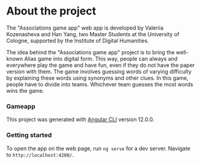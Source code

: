 
# About the project

The "Associations game app" web app is developed by Valeriia Kozenasheva and Han Yang, two Master Students at the University of Cologne, supported by the Institute of Digital Humanities.

The idea behind the "Associations game app" project is to bring the well-known Alias game into digital form. This way, people can always and everywhere play the game and have fun, even if they do not have the paper version with them. The game involves guessing words of varying difficulty by explaining these words using synonyms and other clues. In this game, people have to divide into teams. Whichever team guesses the most words wins the game. 

### Gameapp

This project was generated with [Angular CLI](https://github.com/angular/angular-cli) version 12.0.0.

### Getting started

To open the app on the web page, run `ng serve` for a dev server. Navigate to `http://localhost:4200/`.
